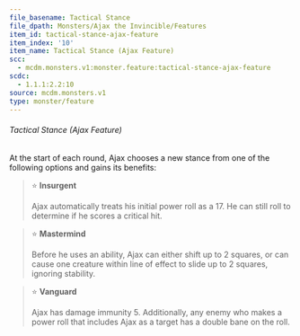 ```yaml
---
file_basename: Tactical Stance
file_dpath: Monsters/Ajax the Invincible/Features
item_id: tactical-stance-ajax-feature
item_index: '10'
item_name: Tactical Stance (Ajax Feature)
scc:
  - mcdm.monsters.v1:monster.feature:tactical-stance-ajax-feature
scdc:
  - 1.1.1:2.2:10
source: mcdm.monsters.v1
type: monster/feature
---
```


###### Tactical Stance (Ajax Feature)

At the start of each round, Ajax chooses a new stance from one of the following options and gains its benefits:

<!-- -->
> ⭐️ **Insurgent**
>
> Ajax automatically treats his initial power roll as a 17. He can still roll to determine if he scores a critical hit.

<!-- -->
> ⭐️ **Mastermind**
>
> Before he uses an ability, Ajax can either shift up to 2 squares, or can cause one creature within line of effect to slide up to 2 squares, ignoring stability.

<!-- -->
> ⭐️ **Vanguard**
>
> Ajax has damage immunity 5. Additionally, any enemy who makes a power roll that includes Ajax as a target has a double bane on the roll.
